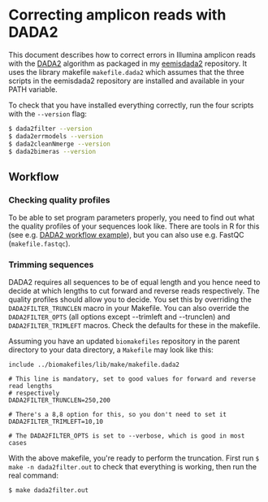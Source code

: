 # Correcting amplicon reads with DADA2

This document describes how to correct errors in Illumina amplicon reads with the 
[DADA2](http://benjjneb.github.io/dada2/) algorithm as packaged in my
[eemisdada2](https://github.com/erikrikarddaniel/eemisdada2) repository. It uses
the library makefile `makefile.dada2` which assumes that the three scripts in the
eemisdada2 repository are installed and available in your PATH variable.

To check that you have installed everything correctly, run the four scripts with 
the `--version` flag:

```bash
$ dada2filter --version
$ dada2errmodels --version
$ dada2cleanNmerge --version
$ dada2bimeras --version
```

## Workflow

### Checking quality profiles

To be able to set program parameters properly, you need to find out what the 
quality profiles of your sequences look like. There are tools in R for this (see
e.g. [DADA2 workflow example](http://benjjneb.github.io/dada2/tutorial.html)), but
you can also use e.g. FastQC (`makefile.fastqc`).

### Trimming sequences

DADA2 requires all sequences to be of equal length and you hence need to decide at which
lengths to cut forward and reverse reads respectively. The quality profiles should allow 
you to decide. You set this by overriding the `DADA2FILTER_TRUNCLEN` macro in your Makefile.
You can also override the `DADA2FILTER_OPTS` (all options except --trimleft and --trunclen)
and `DADA2FILTER_TRIMLEFT` macros. Check the defaults for these in the makefile.

Assuming you have an updated `biomakefiles` repository in the parent directory to your
data directory, a `Makefile` may look like this:

```make
include ../biomakefiles/lib/make/makefile.dada2

# This line is mandatory, set to good values for forward and reverse read lengths
# respectively
DADA2FILTER_TRUNCLEN=250,200

# There's a 8,8 option for this, so you don't need to set it
DADA2FILTER_TRIMLEFT=10,10

# The DADA2FILTER_OPTS is set to --verbose, which is good in most cases
```

With the above makefile, you're ready to perform the truncation. First run 
`$ make -n dada2filter.out` to check that everything is working, then run the real command:

```bash
$ make dada2filter.out
```
